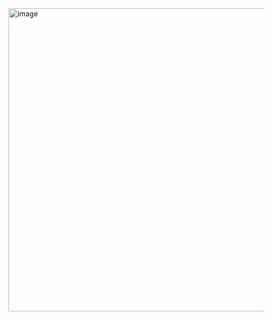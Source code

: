 <img width="635" height="597" alt="image" src="https://github.com/user-attachments/assets/21c9f310-1479-4d39-a695-e4e15f05ad85" />
